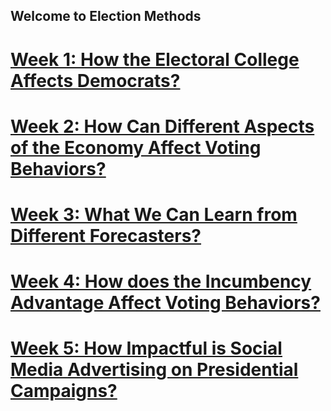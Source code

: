 ## Welcome to Election Methods
# [Week 1: How the Electoral College Affects Democrats?](posts/week_1.md)
# [Week 2: How Can Different Aspects of the Economy Affect Voting Behaviors?](posts/week_2.md)
# [Week 3: What We Can Learn from Different Forecasters?](posts/week_3.md)
# [Week 4: How does the Incumbency Advantage Affect Voting Behaviors?](posts/week_4.md)
# [Week 5: How Impactful is Social Media Advertising on Presidential Campaigns?](posts/week_5.md)


